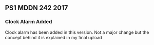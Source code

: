 ## PS1 MDDN 242 2017

### Clock Alarm Added

Clock alarm has been added in this version. Not a major change but the concept
behind it is explained in my final upload